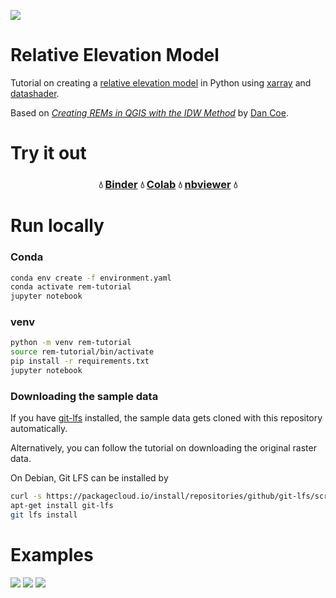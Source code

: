 ![](https://i.imgur.com/bYXzIWY.png)
# Relative Elevation Model 
Tutorial on creating a [relative elevation model](https://ngmdb.usgs.gov/Info/dmt/docs/DMT16_Coe.pdf) in Python using [xarray](https://xarray.pydata.org/) and [datashader](https://datashader.org/).

Based on [*Creating REMs in QGIS with the IDW Method*](https://dancoecarto.com/creating-rems-in-qgis-the-idw-method) by [Dan Coe](https://twitter.com/geo_coe).


# Try it out

<h3 align="center">
  💧 <a href="https://mybinder.org/v2/gh/DahnJ/REM-xarray/HEAD?filepath=rem-in-xarray-tutorial.ipynb">Binder</a> 💧 <a href="https://colab.research.google.com/github/DahnJ/REM-xarray/blob/master/rem-in-xarray-tutorial.ipynb">Colab</a> 💧 <a href="https://nbviewer.org/github/DahnJ/REM-xarray/blob/master/rem-in-xarray-tutorial.ipynb">nbviewer</a> 💧
</h3>

# Run locally

### Conda
```bash
conda env create -f environment.yaml
conda activate rem-tutorial
jupyter notebook
```

### venv
```bash
python -m venv rem-tutorial
source rem-tutorial/bin/activate
pip install -r requirements.txt
jupyter notebook
```

### Downloading the sample data
If you have [git-lfs](https://git-lfs.github.com/) installed, the sample data gets cloned with this repository automatically.

Alternatively, you can follow the tutorial on downloading the original raster data.

On Debian, Git LFS can be installed by
```bash
curl -s https://packagecloud.io/install/repositories/github/git-lfs/script.deb.sh | sudo bash
apt-get install git-lfs
git lfs install
```

# Examples

![](https://i.imgur.com/MFagpMt.jpg)
![](https://i.imgur.com/jRXcHVi.jpg)
![](https://i.imgur.com/2XcHIZW.jpg)
